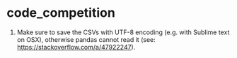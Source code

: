 # code_competition

1. Make sure to save the CSVs with UTF-8 encoding (e.g. with Sublime text on OSX), otherwise pandas cannot read it (see: https://stackoverflow.com/a/47922247).

